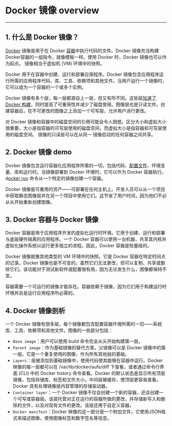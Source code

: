 #  Docker 镜像 overview


---


## 1. 什么是 Docker 镜像？
[Docker](https://www.techtarget.com/searchitoperations/definition/Docker) 镜像是用于在 Docker [容器](https://www.techtarget.com/searchitoperations/definition/container-containerization-or-container-based-virtualization)中执行代码的文件。Docker  镜像充当构建 Docker容器的一组指令，就像模板一样。使用 Docker 时，Docker 镜像也可以作为起点。 镜像相当于虚拟机 (VM) 环境中的快照。

Docker 用于在容器中创建、运行和部署应用程序。Docker  镜像包含应用程序运行所需的应用程序代码、库、工具、依赖项和其他文件。当用户运行一个镜像时，它可以成为一个容器的一个或多个实例。

Docker 镜像有多个层，每一层都源自上一层，但又有所不同。这些层[加速了 Docker 构建](https://www.techtarget.com/searchitoperations/tip/Optimize-Docker-images-for-improved-efficiency-and-security)，同时提高了可重用性并减少了磁盘使用。图像层也是只读文件。创建容器后，在不可更改的图像之上添加一个可写层，允许用户进行更改。

对 Docker  镜像和容器中的磁盘空间的引用可能会令人困惑。区分大小和虚拟大小很重要。大小是指容器的可写层使用的磁盘空间，而虚拟大小是指容器和可写层使用的磁盘空间。 镜像的只读层可以在从同一 镜像启动的任何容器之间共享。

## 2. Docker 镜像 demo
Docker 镜像包含运行容器化应用程序所需的一切，包括代码、[配置文件](https://www.techtarget.com/searchitoperations/definition/configuration-file)、环境变量、库和运行时。当镜像部署到 Docker 环境时，它可以作为 Docker 容器执行。d[ocker run](https://www.theserverside.com/blog/Coffee-Talk-Java-News-Stories-and-Opinions/Docker-run-vs-docker-compose-Whats-the-difference?_ga=2.17602992.885136467.1657029399-900056396.1656003084&_gl=1*9khqu9*_ga*OTAwMDU2Mzk2LjE2NTYwMDMwODQ.*_ga_TQKE4GS5P9*MTY1NzAzMTY3My4zLjEuMTY1NzAzMTc3My4w) 命令从一个特定的镜像创建一个容器。

Docker 镜像是可重用的资产——可部署在任何主机上。开发人员可以从一个项目中获取静态图像层并在另一个项目中使用它们。这节省了用户时间，因为他们不必从头开始重新创建图像。

## 3. Docker 容器与 Docker 镜像
Docker 容器是用于应用程序开发的虚拟化运行时环境。它用于创建、运行和部署与底层硬件隔离的应用程序。一个 Docker 容器可以使用一台机器，共享其内核并虚拟化操作系统以运行更多独立的进程。因此，Docker 容器是轻量级的。

Docker  镜像就像其他类型的 VM 环境中的快照。它是 Docker 容器在特定时间点的记录。Docker 镜像也是不可变的。虽然它们无法更改，但可以复制、共享或删除它们。该功能对于测试新软件或配置很有用，因为无论发生什么，图像都保持不变。

容器需要一个可运行的镜像才能存在。容器依赖于镜像，因为它们用于构建运行时环境并且是运行应用程序所必需的。

##  4. Docker 镜像剖析
一个 Docker 镜像有很多层，每个镜像都包含配置容器环境所需的一切——系统库、工具、依赖项和其他文件。图像的一些部分包括：

 - `Base image`：用户可以使用 build 命令完全从头开始构建第一层。
 - `Parent image`：作为基础镜像的替代方案，父镜像可以是 Docker 镜像中的第一层。它是一个重复使用的图像，作为所有其他层的基础。
 - `Layers`：层被添加到基础镜像中，使用代码使其能够在容器中运行。Docker 映像的每一层都可以在 /var/lib/docker/aufs/diff 下查看，或者通过命令行界面 (CLI) 中的 Docker history
   命令查看。Docker 的默认状态是显示所有顶层镜像，包括存储库、标签和文件大小。中间层被缓存，使顶层更容易查看。Docker 具有处理镜像层内容管理的存储驱动器。
 - `Container layer`：一个 Docker 镜像不仅会创建一个新的容器，还会创建一个可写或容器层。该层托管对正在运行的容器所做的更改，并存储新写入和删除的文件，以及对现有文件的更改。该层还用于自定义容器。
 - `Docker manifest`：Docker 映像的这一部分是一个附加文件。它使用JSON格式来描述图像，使用图像标签和数字签名等信息。

